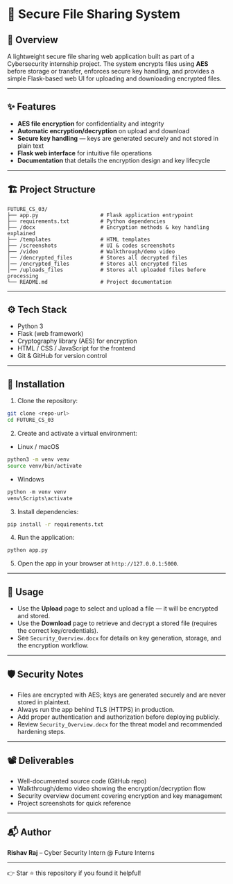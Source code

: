 # 🔐 Secure File Sharing System

## 📌 Overview

A lightweight secure file sharing web application built as part of a Cybersecurity internship project. The system encrypts files using **AES** before storage or transfer, enforces secure key handling, and provides a simple Flask-based web UI for uploading and downloading encrypted files.

---

## ✨ Features

* **AES file encryption** for confidentiality and integrity
* **Automatic encryption/decryption** on upload and download
* **Secure key handling** — keys are generated securely and not stored in plain text
* **Flask web interface** for intuitive file operations
* **Documentation** that details the encryption design and key lifecycle

---

## 🏗️ Project Structure

```
FUTURE_CS_03/
├── app.py                    # Flask application entrypoint
├── requirements.txt          # Python dependencies
├── /docx                     # Encryption methods & key handling explained
├── /templates                # HTML templates
├── /screenshots              # UI & codes screenshots
├── /video                    # Walkthrough/demo video
│── /dencrypted_files         # Stores all decrypted files
│── /encrypted_files          # Stores all encrypted files
│── /uploads_files            # Stores all uploaded files before processing
└── README.md                 # Project documentation
```

---

## ⚙️ Tech Stack

* Python 3
* Flask (web framework)
* Cryptography library (AES) for encryption
* HTML / CSS / JavaScript for the frontend
* Git & GitHub for version control

---

## 🚀 Installation

1. Clone the repository:

```bash
git clone <repo-url>
cd FUTURE_CS_03
```

2. Create and activate a virtual environment:

* Linux / macOS

```bash
python3 -m venv venv
source venv/bin/activate
```

* Windows

```powershell
python -m venv venv
venv\Scripts\activate
```

3. Install dependencies:

```bash
pip install -r requirements.txt
```

4. Run the application:

```bash
python app.py
```

5. Open the app in your browser at `http://127.0.0.1:5000`.

---

## 📂 Usage

* Use the **Upload** page to select and upload a file — it will be encrypted and stored.
* Use the **Download** page to retrieve and decrypt a stored file (requires the correct key/credentials).
* See `Security_Overview.docx` for details on key generation, storage, and the encryption workflow.

---

## 🛡️ Security Notes

* Files are encrypted with AES; keys are generated securely and are never stored in plaintext.
* Always run the app behind TLS (HTTPS) in production.
* Add proper authentication and authorization before deploying publicly.
* Review `Security_Overview.docx` for the threat model and recommended hardening steps.

---

## 📽️ Deliverables

* Well-documented source code (GitHub repo)
* Walkthrough/demo video showing the encryption/decryption flow
* Security overview document covering encryption and key management
* Project screenshots for quick reference

---

## 📬 Author
**Rishav Raj** – Cyber Security Intern @ Future Interns

---
👉 Star ⭐ this repository if you found it helpful!

